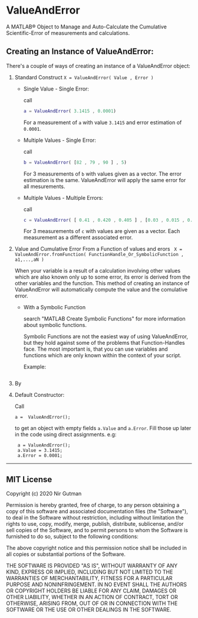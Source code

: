 # ValueAndError
 A MATLAB® Object to Manage and Auto-Calculate the Cumulative Scientific-Error of measurements and calculations.

## Creating an Instance of ValueAndError:
There's a couple of ways of creating an instance of a ValueAndError object:
1. Standard Construct
   `
   X = ValueAndError( Value , Error )
   `
   * Single Value - Single Error: 
  
        call
        ```MATLAB
        a = ValueAndError( 3.1415 , 0.0001)
        ```
        For a measurement of `a` with value `3.1415` and error estimation of `0.0001`.
        
   * Multiple Values - Single Error:

        call
        ```MATLAB
        b = ValueAndError( [82 , 79 , 90 ] , 5)
        ```
        For 3 measurements of `b` with values given as a vector. The error estimation is the same. ValueAndError will apply the same error for all mesurements.

    * Multiple Values - Multiple Errors:

        call
        ```MATLAB
        c = ValueAndError( [ 0.41 , 0.420 , 0.405 ] , [0.03 , 0.015 , 0.001 ] )
        ```
        For 3 measurements of `c` with values are given as a vector. Each measurement as a different associated error.

2. Value and Cumulative Error From a Function of values and erors ` X = ValueAndError.fromFunction( FunctionHandle_Or_SymbolicFunction , a1,...,aN )`


   When your variable is a result of a calculation involving other values  which are also known only up to some error, its error is derived from the   other variables and the function. This method of creating an instance of  ValueAndError will automatically compute the value and the comulative error.

   * With a Symbolic Function

      search "MATLAB Create Symbolic Functions" for more information about symbolic functions.

      Symbolic Functions are not the easiest way of using ValueAndError, but they hold against some of the problems that Function-Handles face. The most important is, that you can use variables and functions which are only known within the context of your script.

      Example:
      ```MATLAB


      ```

      

3. By
4. Default Constructor: 

   Call 
   ````
   a =  ValueAndError(); 
   ````
   to get an object with empty fields `a.Value` and `a.Error`. Fill those up later in the code using direct assignments. e.g:
   ```
    a = ValueAndError();
    a.Value = 3.1415;
    a.Error = 0.0001;
   ```









-------
## MIT License

Copyright (c) 2020 Nir Gutman

Permission is hereby granted, free of charge, to any person obtaining a copy
of this software and associated documentation files (the "Software"), to deal
in the Software without restriction, including without limitation the rights
to use, copy, modify, merge, publish, distribute, sublicense, and/or sell
copies of the Software, and to permit persons to whom the Software is
furnished to do so, subject to the following conditions:

The above copyright notice and this permission notice shall be included in all
copies or substantial portions of the Software.

THE SOFTWARE IS PROVIDED "AS IS", WITHOUT WARRANTY OF ANY KIND, EXPRESS OR
IMPLIED, INCLUDING BUT NOT LIMITED TO THE WARRANTIES OF MERCHANTABILITY,
FITNESS FOR A PARTICULAR PURPOSE AND NONINFRINGEMENT. IN NO EVENT SHALL THE
AUTHORS OR COPYRIGHT HOLDERS BE LIABLE FOR ANY CLAIM, DAMAGES OR OTHER
LIABILITY, WHETHER IN AN ACTION OF CONTRACT, TORT OR OTHERWISE, ARISING FROM,
OUT OF OR IN CONNECTION WITH THE SOFTWARE OR THE USE OR OTHER DEALINGS IN THE
SOFTWARE.
